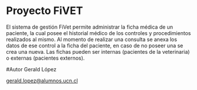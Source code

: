 # Proyecto FiVET
El sistema de gestión FiVet permite administrar la ficha médica de un paciente, la cual posee el historial médico
de los controles y procedimientos realizados al mismo. Al momento de realizar una consulta se anexa los datos
de ese control a la ficha del paciente, en caso de no poseer una se crea una nueva. Las fichas pueden ser internas
(pacientes de la veterinaria) o externas (pacientes externos).

#Autor
Gerald López

gerald.lopez@alumnos.ucn.cl


